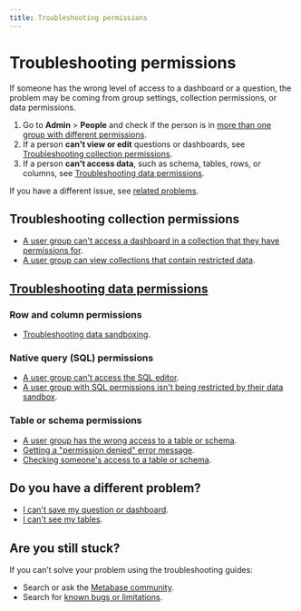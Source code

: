```yaml
---
title: Troubleshooting permissions
---
```


# Troubleshooting permissions

If someone has the wrong level of access to a dashboard or a question, the problem may be coming from group settings, collection permissions, or data permissions.

1. Go to **Admin** > **People** and check if the person is in [more than one group with different permissions][group-permissions].
2. If a person **can't view or edit** questions or dashboards, see [Troubleshooting collection permissions](#troubleshooting-collection-permissions).
3. If a person **can't access data**, such as schema, tables, rows, or columns, see [Troubleshooting data permissions](#troubleshooting-data-permissions).

If you have a different issue, see [related problems](#do-you-have-a-different-problem).

## Troubleshooting collection permissions

- [A user group can't access a dashboard in a collection that they have permissions for][troubleshooting-viewing-editing].
- [A user group can view collections that contain restricted data][collections-restricted-data].

## [Troubleshooting data permissions][troubleshooting-data-permissions]

### Row and column permissions

- [Troubleshooting data sandboxing][troubleshooting-data-sandboxing].

### Native query (SQL) permissions

- [A user group can't access the SQL editor][sql-access].
- [A user group with SQL permissions isn't being restricted by their data sandbox][sql-sandboxing].

### Table or schema permissions

- [A user group has the wrong access to a table or schema][table-schema-access].
- [Getting a "permission denied" error message][permission-denied].
- [Checking someone's access to a table or schema][check-permissions].


## Do you have a different problem?

- [I can't save my question or dashboard][proxies].
- [I can't see my tables][cant-see-tables].

## Are you still stuck?

If you can’t solve your problem using the troubleshooting guides:

- Search or ask the [Metabase community][discourse].
- Search for [known bugs or limitations][known-issues].


[admin-permissions]: ../permissions/start.md
[cant-see-tables]: cant-see-tables.md
[check-permissions]: ./data-permissions.md#checking-someones-access-to-a-table-or-schema
[collection-permissions]: ../permissions/collections.md
[collections-restricted-data]: ./data-permissions.md#a-user-group-can-view-collections-that-contain-restricted-data
[connecting-database]: ../databases/connecting.md
[data-browser]: https://www.metabase.com/learn/getting-started/data-browser
[data-model]: ../data-modeling/metadata-editing.md
[data-permissions]: ../permissions/data.md
[discourse]: https://discourse.metabase.com/
[granular]: ../permissions/data.md#granular-access
[group-permissions]: ../permissions/introduction.md#key-points-regarding-permissions
[known-issues]: ./known-issues.md
[learn-permissions]: https://www.metabase.com/learn/permissions
[permission-denied]: ./data-permissions.md#getting-a-permission-denied-error-message
[proxies]: ./proxies.md
[sandboxing]: ./sandboxing.md
[setting-collection-permissions]: ../permissions/collections.md#setting-permissions-for-collections
[sql-access]: ./data-permissions.md#a-user-group-cant-access-the-sql-editor
[sql-sandboxing]: ./sandboxing.md#is-the-question-written-in-sql
[table-schema-access]: ./data-permissions.md#a-user-group-has-the-wrong-access-to-a-table-or-schema
[troubleshooting-data-permissions]: ./data-permissions.md
[troubleshooting-data-sandboxing]: ./sandboxing.md
[troubleshooting-viewing-editing]: ./cant-view-or-edit.md
